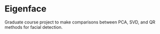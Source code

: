 # Eigenface

Graduate course project to make comparisons between PCA, SVD, and QR methods for facial detection.
